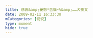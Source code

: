 ```yaml
---
title: 悲哀&amp;憂愁*苦惱~%&amp;……犬夜叉
date: 2009-02-11 16:33:30
mCategories: [说说]
type: moment
hide: true
---
```


